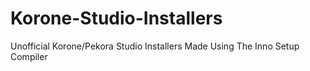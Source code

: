 # Korone-Studio-Installers
Unofficial Korone/Pekora Studio Installers
Made Using The Inno Setup Compiler
